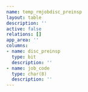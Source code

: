 ```yaml
---
name: temp_rmjobdisc_preinsp
layout: table
description: ''
active: false
relations: []
app_area: ''
columns:
- name: disc_preinsp
  type: bit
  description: ''
- name: job_code
  type: char(8)
  description: ''
---
```


